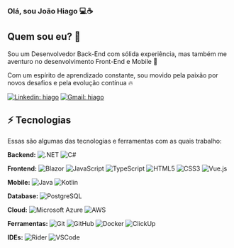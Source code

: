 ### Olá, sou João Hiago 💻☕
 
## Quem sou eu? 🎤
Sou um Desenvolvedor Back-End com sólida experiência, mas também me aventuro no desenvolvimento Front-End e Mobile 🚀

Com um espírito de aprendizado constante, sou movido pela paixão por novos desafios e pela evolução contínua 🔥

[![Linkedin: hiago](https://img.shields.io/badge/-Linkedin-blue?style=flat-square&logo=Linkedin&logoColor=white&link=https://www.linkedin.com/in/joaohiago/)](https://www.linkedin.com/in/joaohiago/)
[![Gmail: hiago](https://img.shields.io/badge/-Gmail-red?style=flat-square&logo=Gmail&logoColor=white&link=mailto:joaohiago96@gmail.com)](mailto:joaohiago96@gmail.com)

## ⚡ Tecnologias

Essas são algumas das tecnologias e ferramentas com as quais trabalho:

**Backend:**
![.NET](https://img.shields.io/badge/-.NET-512BD4?style=flat-square&logo=dotnet&logoColor=white)
![C#](https://img.shields.io/badge/-C%23-239120?style=flat-square&logo=c-sharp&logoColor=white)

**Frontend:**
![Blazor](https://img.shields.io/badge/-Blazor-512BD4?style=flat-square&logo=blazor&logoColor=white)
![JavaScript](https://img.shields.io/badge/-JavaScript-F7DF1E?style=flat-square&logo=javascript&logoColor=black)
![TypeScript](https://img.shields.io/badge/-TypeScript-007ACC?style=flat-square&logo=typescript&logoColor=white)
![HTML5](https://img.shields.io/badge/-HTML5-E34F26?style=flat-square&logo=html5&logoColor=white)
![CSS3](https://img.shields.io/badge/-CSS3-1572B6?style=flat-square&logo=css3&logoColor=white)
![Vue.js](https://img.shields.io/badge/-Vue.js-4FC08D?style=flat-square&logo=vue.js&logoColor=white)

**Mobile:**
![Java](https://img.shields.io/badge/-Java-007396?style=flat-square&logo=java&logoColor=white)
![Kotlin](https://img.shields.io/badge/-Kotlin-7F52FF?style=flat-square&logo=kotlin&logoColor=white)

**Database:**
![PostgreSQL](https://img.shields.io/badge/-PostgreSQL-336791?style=flat-square&logo=postgresql&logoColor=white)

**Cloud:**
![Microsoft Azure](https://img.shields.io/badge/Microsoft%20Azure-0089D6?style=flat-square&logo=microsoft-azure&logoColor=white)
![AWS](https://img.shields.io/badge/AWS-232F3E?style=flat-square&logo=amazon-aws&logoColor=white)

**Ferramentas:**
![Git](https://img.shields.io/badge/-Git-black?style=flat-square&logo=git)
![GitHub](https://img.shields.io/badge/-GitHub-181717?style=flat-square&logo=github)
![Docker](https://img.shields.io/badge/-Docker-2496ED?style=flat-square&logo=docker&logoColor=white)
![ClickUp](https://img.shields.io/badge/-ClickUp-7B68EE?style=flat-square&logo=clickup&logoColor=white)

**IDEs:**
![Rider](https://img.shields.io/badge/-Rider-000000?style=flat-square&logo=rider&logoColor=white)
![VSCode](https://img.shields.io/badge/-VSCode-007ACC?style=flat-square&logo=visual-studio-code&logoColor=white)
